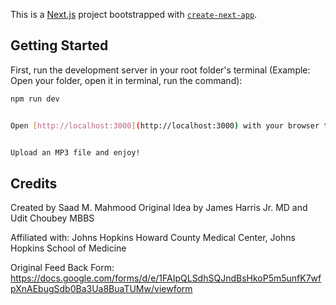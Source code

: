 This is a [Next.js](https://nextjs.org) project bootstrapped with [`create-next-app`](https://nextjs.org/docs/app/api-reference/cli/create-next-app).

## Getting Started

First, run the development server in your root folder's terminal (Example: Open your folder, open it in terminal, run the command):

```bash - install homebrew first, alongside all dependencies if asked
npm run dev


Open [http://localhost:3000](http://localhost:3000) with your browser to see the result.


Upload an MP3 file and enjoy!
```


## Credits

Created by Saad M. Mahmood
Original Idea by James Harris Jr. MD and Udit Choubey MBBS

Affiliated with:
Johns Hopkins Howard County Medical Center,
Johns Hopkins School of Medicine

Original Feed Back Form:
https://docs.google.com/forms/d/e/1FAIpQLSdhSQJndBsHkoP5m5unfK7wfpXnAEbugSdb0Ba3Ua8BuaTUMw/viewform